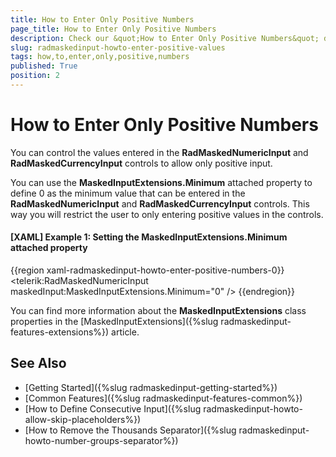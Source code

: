 ```yaml
---
title: How to Enter Only Positive Numbers
page_title: How to Enter Only Positive Numbers
description: Check our &quot;How to Enter Only Positive Numbers&quot; documentation article for the RadMaskedInput {{ site.framework_name }} control.
slug: radmaskedinput-howto-enter-positive-values
tags: how,to,enter,only,positive,numbers
published: True
position: 2
---
```


# How to Enter Only Positive Numbers

You can control the values entered in the __RadMaskedNumericInput__ and __RadMaskedCurrencyInput__ controls to allow only positive input.

You can use the __MaskedInputExtensions.Minimum__ attached property to define 0 as the minimum value that can be entered in the __RadMaskedNumericInput__ and __RadMaskedCurrencyInput__ controls. This way you will restrict the user to only entering positive values in the controls.

#### __[XAML] Example 1:  Setting the MaskedInputExtensions.Minimum attached property__
{{region xaml-radmaskedinput-howto-enter-positive-numbers-0}}
	<UserControl x:Class="MaskedInputSample.MainPage" 
	             xmlns="http://schemas.microsoft.com/winfx/2006/xaml/presentation"
	             xmlns:x="http://schemas.microsoft.com/winfx/2006/xaml"
	             xmlns:d="http://schemas.microsoft.com/expression/blend/2008"
	             xmlns:maskedInput="clr-namespace:Telerik.Windows.Controls.MaskedInput;assembly=Telerik.Windows.Controls.Input"
	             xmlns:mc="http://schemas.openxmlformats.org/markup-compatibility/2006"
	             xmlns:telerik="http://schemas.telerik.com/2008/xaml/presentation"
	             d:DesignHeight="300"
	             d:DesignWidth="400"
	             mc:Ignorable="d">
	    <telerik:RadMaskedNumericInput maskedInput:MaskedInputExtensions.Minimum="0" />
	</UserControl>
{{endregion}}

You can find more information about the __MaskedInputExtensions__ class properties in the [MaskedInputExtensions]({%slug radmaskedinput-features-extensions%}) article.

## See Also
 * [Getting Started]({%slug radmaskedinput-getting-started%})
 * [Common Features]({%slug radmaskedinput-features-common%})
 * [How to Define Consecutive Input]({%slug radmaskedinput-howto-allow-skip-placeholders%})
 * [How to Remove the Thousands Separator]({%slug radmaskedinput-howto-number-groups-separator%})